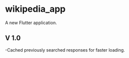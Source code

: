 # wikipedia_app

A new Flutter application.

## V 1.0
-Cached previously searched responses for faster loading.

